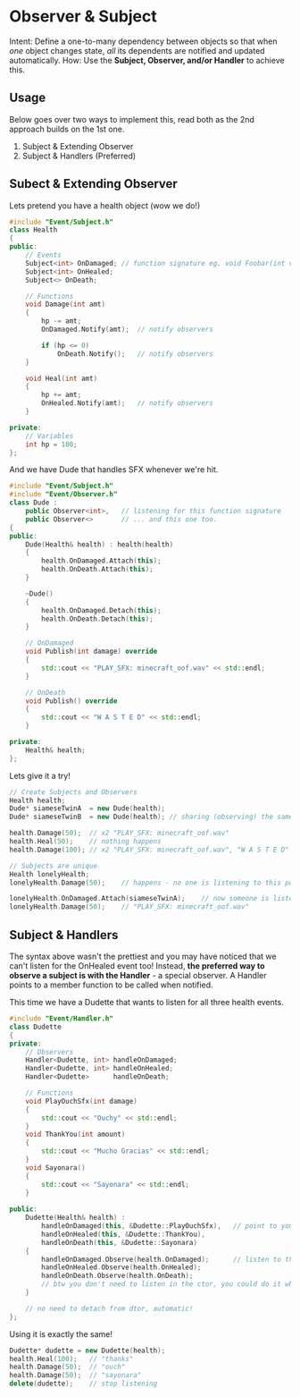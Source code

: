 # Observer & Subject 
Intent: Define a one-to-many dependency between objects so that when *one* object changes state, *all* its dependents are notified and updated automatically. 
How: Use the **Subject, Observer, and/or Handler** to achieve this. 

## Usage
Below goes over two ways to implement this, read both as the 2nd approach builds on the 1st one.
1. Subject & Extending Observer
2. Subject & Handlers (Preferred)

## Subect & Extending Observer
Lets pretend you have a health object (wow we do!) 
```c++
#include "Event/Subject.h"
class Health
{
public:
	// Events 
	Subject<int> OnDamaged; // function signature eg. void Foobar(int value);
	Subject<int> OnHealed;
	Subject<> OnDeath;

	// Functions 
	void Damage(int amt)
	{
		hp -= amt;
		OnDamaged.Notify(amt);  // notify observers

		if (hp <= 0)
			OnDeath.Notify();   // notify observers
	}

	void Heal(int amt)
	{
		hp += amt;
		OnHealed.Notify(amt);   // notify observers
	}

private:
	// Variables
	int hp = 100;
};
```
And we have Dude that handles SFX whenever we're hit.
```c++
#include "Event/Subject.h"
#include "Event/Observer.h"
class Dude : 
	public Observer<int>,   // listening for this function signature
	public Observer<>       // ... and this one too.
{
public:
	Dude(Health& health) : health(health)
	{
		health.OnDamaged.Attach(this);
		health.OnDeath.Attach(this);
	}

	~Dude()
	{
		health.OnDamaged.Detach(this);
		health.OnDeath.Detach(this);
	}

	// OnDamaged
	void Publish(int damage) override
	{
		std::cout << "PLAY_SFX: minecraft_oof.wav" << std::endl;
	}

	// OnDeath
	void Publish() override
	{
		std::cout << "W A S T E D" << std::endl;
	}

private:
	Health& health;
};
```
Lets give it a try!
```c++
// Create Subjects and Observers
Health health;
Dude* siameseTwinA  = new Dude(health);
Dude* siameseTwinB  = new Dude(health); // sharing (observing) the same health

health.Damage(50);	// x2 "PLAY_SFX: minecraft_oof.wav"
health.Heal(50);	// nothing happens 
health.Damage(100);	// x2 "PLAY_SFX: minecraft_oof.wav", "W A S T E D"

// Subjects are unique
Health lonelyHealth;
lonelyHealth.Damage(50);    // happens - no one is listening to this poor guy :(

lonelyHealth.OnDamaged.Attach(siameseTwinA);    // now someone is listening!
lonelyHealth.Damage(50);    // "PLAY_SFX: minecraft_oof.wav"
```
## Subject & Handlers
The syntax above wasn't the prettiest and you may have noticed that we can't listen for the OnHealed event too! 
Instead, **the preferred way to observe a subject is with the Handler** - a special observer. 
A Handler points to a member function to be called when notified.

This time we have a Dudette that wants to listen for all three health events. 
```c++
#include "Event/Handler.h"
class Dudette
{
private:
    // Observers
	Handler<Dudette, int> handleOnDamaged;
	Handler<Dudette, int> handleOnHealed;
	Handler<Dudette>	  handleOnDeath;

    // Functions
	void PlayOuchSfx(int damage)
	{
		std::cout << "Ouchy" << std::endl;
	}
	void ThankYou(int amount)
	{
		std::cout << "Mucho Gracias" << std::endl;
	}
	void Sayonara()
	{
		std::cout << "Sayonara" << std::endl;
	}
	
public:
	Dudette(Health& health) : 
		handleOnDamaged(this, &Dudette::PlayOuchSfx),	// point to your desired function
		handleOnHealed(this, &Dudette::ThankYou),
		handleOnDeath(this, &Dudette::Sayonara)
	{
		handleOnDamaged.Observe(health.OnDamaged);		// listen to the event (use the Observe() function too!)
		handleOnHealed.Observe(health.OnHealed);
		handleOnDeath.Observe(health.OnDeath);
		// btw you don't need to listen in the ctor, you could do it whenever
	}

	// no need to detach from dtor, automatic!
};
```
Using it is exactly the same!
```c++
Dudette* dudette = new Dudette(health);
health.Heal(100);	// "thanks"
health.Damage(50);	// "ouch"
health.Damage(50);	// "sayonara"
delete(dudette);    // stop listening
```
